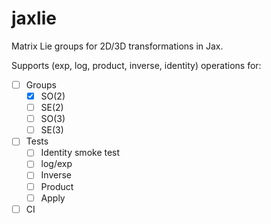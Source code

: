 # jaxlie

Matrix Lie groups for 2D/3D transformations in Jax.

Supports (exp, log, product, inverse, identity) operations for:

-[ ] Groups
    - [x] SO(2)
    - [ ] SE(2)
    - [ ] SO(3)
    - [ ] SE(3)
- [ ] Tests
    - [ ] Identity smoke test
    - [ ] log/exp
    - [ ] Inverse
    - [ ] Product
    - [ ] Apply
- [ ] CI
